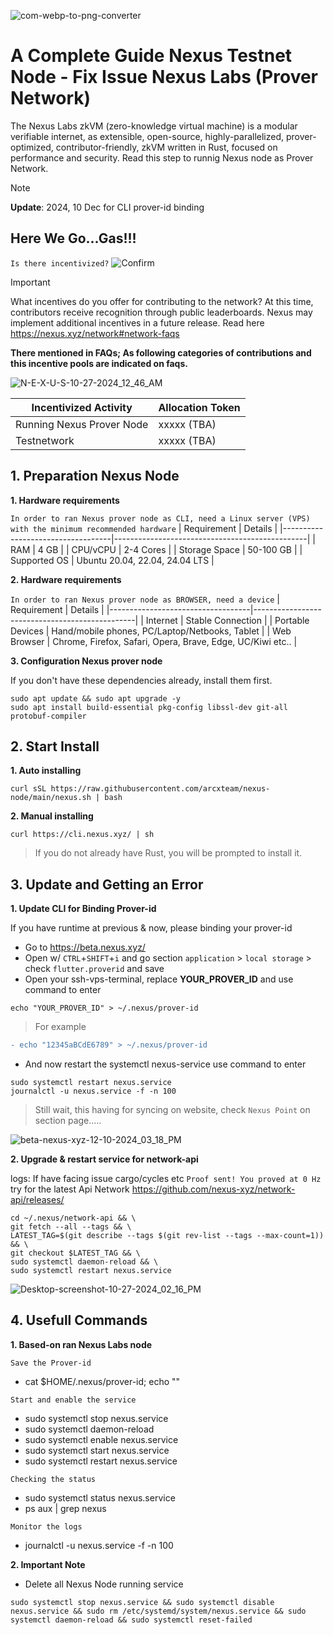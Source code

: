 ![com-webp-to-png-converter](https://github.com/user-attachments/assets/0fb7877d-8638-49a3-8a3f-670f9de617d9)

# A Complete Guide Nexus Testnet Node - Fix Issue Nexus Labs (Prover Network)

The Nexus Labs zkVM (zero-knowledge virtual machine) is a modular verifiable internet, as extensible, open-source, highly-parallelized, prover-optimized, contributor-friendly, zkVM written in Rust, focused on performance and security. Read this step to runnig Nexus node as Prover Network.

> [!NOTE]
> **Update**: 2024, 10 Dec for CLI prover-id binding

## Here We Go...Gas!!!
`Is there incentivized?` ![Confirm](https://img.shields.io/badge/indicate-yes-brightgreen)

> [!IMPORTANT]
> What incentives do you offer for contributing to the network? At this time, contributors receive recognition through public leaderboards. Nexus may implement additional incentives in a future release. Read here https://nexus.xyz/network#network-faqs

**There mentioned in FAQs; As following categories of contributions and this incentive pools are indicated on faqs.**

![N-E-X-U-S-10-27-2024_12_46_AM](https://github.com/user-attachments/assets/8f195829-249f-4528-862d-e94bcb55d4df)

| Incentivized Activity             | Allocation Token |
|-----------------------------------|---------------|
| Running Nexus Prover Node         | xxxxx (TBA) |
| Testnetwork                       | xxxxx (TBA) |

## 1. Preparation Nexus Node
**1. Hardware requirements** 

`In order to ran Nexus prover node as CLI, need a Linux server (VPS) with the minimum recommended hardware`
| Requirement                      | Details                                          |
|-----------------------------------|------------------------------------------------|
| RAM                               | 4 GB                                            |
| CPU/vCPU                          | 2-4 Cores                                        |
| Storage Space                     | 50-100 GB                                      |
| Supported OS                      | Ubuntu 20.04, 22.04, 24.04 LTS                 |

**2. Hardware requirements**

`In order to ran Nexus prover node as BROWSER, need a device`
| Requirement                      | Details                                         |
|-----------------------------------|------------------------------------------------|
| Internet                          | Stable Connection                            |
| Portable Devices                  | Hand/mobile phones, PC/Laptop/Netbooks, Tablet | 
| Web Browser                       | Chrome, Firefox, Safari, Opera, Brave, Edge, UC/Kiwi etc.. |

**3. Configuration Nexus prover node**

If you don't have these dependencies already, install them first.

```
sudo apt update && sudo apt upgrade -y 
sudo apt install build-essential pkg-config libssl-dev git-all protobuf-compiler
```
## 2. Start Install

**1. Auto installing**

```
curl sSL https://raw.githubusercontent.com/arcxteam/nexus-node/main/nexus.sh | bash
```

**2. Manual installing**

```
curl https://cli.nexus.xyz/ | sh
```

> If you do not already have Rust, you will be prompted to install it.

## 3. Update and Getting an Error

**1. Update CLI for Binding Prover-id**

If you have runtime at previous & now, please binding your prover-id

- Go to https://beta.nexus.xyz/
- Open w/ `CTRL`+`SHIFT`+`i` and go section `application` > `local storage` > check `flutter.proverid` and save
- Open your ssh-vps-terminal, replace **YOUR_PROVER_ID** and use command to enter
```
echo "YOUR_PROVER_ID" > ~/.nexus/prover-id
```
> For example
```diff
- echo "12345aBCdE6789" > ~/.nexus/prover-id
```
- And now restart the systemctl nexus-service use command to enter

```
sudo systemctl restart nexus.service
journalctl -u nexus.service -f -n 100
```
> Still wait, this having for syncing on website, check `Nexus Point` on section page.....

![beta-nexus-xyz-12-10-2024_03_18_PM](https://github.com/user-attachments/assets/ed331dd9-3863-43d0-9e3a-aa5be82146c8)

**2. Upgrade & restart service for network-api**

logs: If have facing issue cargo/cycles etc `Proof sent! You proved at 0 Hz` try for the latest Api Network https://github.com/nexus-xyz/network-api/releases/

```
cd ~/.nexus/network-api && \
git fetch --all --tags && \
LATEST_TAG=$(git describe --tags $(git rev-list --tags --max-count=1)) && \
git checkout $LATEST_TAG && \
sudo systemctl daemon-reload && \
sudo systemctl restart nexus.service
```

![Desktop-screenshot-10-27-2024_02_16_PM](https://github.com/user-attachments/assets/d79d1b01-07d0-4589-8e2f-a36349ef986a)

## 4. Usefull Commands

**1. Based-on ran Nexus Labs node**

`Save the Prover-id`

- cat $HOME/.nexus/prover-id; echo ""

`Start and enable the service`

- sudo systemctl stop nexus.service
- sudo systemctl daemon-reload
- sudo systemctl enable nexus.service
- sudo systemctl start nexus.service
- sudo systemctl restart nexus.service

`Checking the status`

- sudo systemctl status nexus.service
- ps aux | grep nexus

`Monitor the logs`

- journalctl -u nexus.service -f -n 100

**2. Important Note** 

- Delete all Nexus Node running service

```
sudo systemctl stop nexus.service && sudo systemctl disable nexus.service && sudo rm /etc/systemd/system/nexus.service && sudo systemctl daemon-reload && sudo systemctl reset-failed
```
